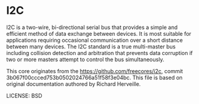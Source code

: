 I2C
=============================

I2C is a two-wire, bi-directional serial bus that provides a simple and efficient method of data exchange between devices. It is most suitable for applications requiring occasional communication over a short distance between many devices. The I2C standard is a true multi-master bus including collision detection and arbitration that prevents data corruption if two or more masters attempt to control the bus simultaneously.

This core originates from the https://github.com/freecores/i2c, commit 3b067f00ccced753b0502024766a51f58f3e04bc. This file is based on original documentation authored by Richard Herveille.

LICENSE: BSD
